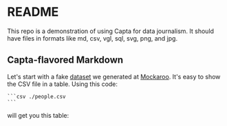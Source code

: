 # README

This repo is a demonstration of using Capta for data journalism.
It should have files in formats like md, csv, vgl, sql, svg, png, and jpg.

## Capta-flavored Markdown

Let's start with a fake [dataset](people.csv) we generated at [Mockaroo](https://www.mockaroo.com/).
It's easy to show the CSV file in a table. Using this code:

````
```csv ./people.csv
```
````

will get you this table:

```csv ./people.csv
```
